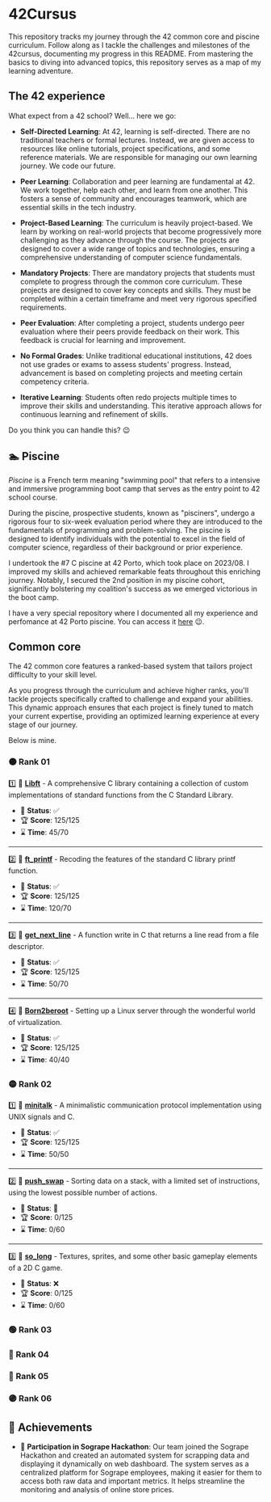 # 42Cursus

This repository tracks my journey through the 42 common core and piscine curriculum. Follow along as I tackle the challenges and milestones of the 42cursus, documenting my progress in this README. From mastering the basics to diving into advanced topics, this repository serves as a map of my learning adventure.

## The 42 experience

What expect from a 42 school? Well... here we go:

- **Self-Directed Learning**: At 42, learning is self-directed. There are no traditional teachers or formal lectures. Instead, we are given access to resources like online tutorials, project specifications, and some reference materials. We are responsible for managing our own learning journey. We code our future.

- **Peer Learning**: Collaboration and peer learning are fundamental at 42. We work together, help each other, and learn from one another. This fosters a sense of community and encourages teamwork, which are essential skills in the tech industry.

- **Project-Based Learning**: The curriculum is heavily project-based. We learn by working on real-world projects that become progressively more challenging as they advance through the course. The projects are designed to cover a wide range of topics and technologies, ensuring a comprehensive understanding of computer science fundamentals.

- **Mandatory Projects**: There are mandatory projects that students must complete to progress through the common core curriculum. These projects are designed to cover key concepts and skills. They must be completed within a certain timeframe and meet very rigorous specified requirements.

- **Peer Evaluation**: After completing a project, students undergo peer evaluation where their peers provide feedback on their work. This feedback is crucial for learning and improvement.

- **No Formal Grades**: Unlike traditional educational institutions, 42 does not use grades or exams to assess students' progress. Instead, advancement is based on completing projects and meeting certain competency criteria.

- **Iterative Learning**: Students often redo projects multiple times to improve their skills and understanding. This iterative approach allows for continuous learning and refinement of skills.

Do you think you can handle this? 😉

## 🏊 Piscine

_Piscine_ is a French term meaning "swimming pool" that refers to a intensive and immersive programming boot camp that serves as the entry point to 42 school course.

During the piscine, prospective students, known as "pisciners", undergo a rigorous four to six-week evaluation period where they are introduced to the fundamentals of programming and problem-solving. The piscine is designed to identify individuals with the potential to excel in the field of computer science, regardless of their background or prior experience.

I undertook the #7 C piscine at 42 Porto, which took place on 2023/08. I improved my skills and achieved remarkable feats throughout this enriching journey. Notably, I secured the 2nd position in my piscine cohort, significantly bolstering my coalition's success as we emerged victorious in the boot camp.

I have a very special repository where I documented all my experience and perfomance at 42 Porto piscine. You can access it [here](https://github.com/adryeeel/42Piscine) 😉.

## Common core

The 42 common core features a ranked-based system that tailors project difficulty to your skill level.

As you progress through the curriculum and achieve higher ranks, you'll tackle projects specifically crafted to challenge and expand your abilities. This dynamic approach ensures that each project is finely tuned to match your current expertise, providing an optimized learning experience at every stage of our journey.

Below is mine.

### 🟠 Rank 01

1️⃣ 🌟 **[Libft](https://github.com/adryeeel/libft)** - A comprehensive C library containing a collection of custom implementations of standard functions from the C Standard Library.

- 🚀 **Status**: ✅
- 🏆 **Score**: 125/125
- ⌛ **Time**: 45/70

---

2️⃣ 🌟 **[ft_printf](https://github.com/adryeeel/ft_printf)** - Recoding the features of the standard C library printf function.

- 🚀 **Status**: ✅
- 🏆 **Score**: 125/125
- ⌛ **Time**: 120/70

---

3️⃣ 🌟 **[get_next_line](https://github.com/adryeeel/get_next_line)** - A function write in C that returns a line read from a file descriptor.

- 🚀 **Status**: ✅
- 🏆 **Score**: 125/125
- ⌛ **Time**: 50/70

---

4️⃣ 🌟 **[Born2beroot](https://github.com/adryeeel/born2beroot)** - Setting up a Linux server through the wonderful world of virtualization.

- 🚀 **Status**: ✅
- 🏆 **Score**: 125/125
- ⌛ **Time**: 40/40

### 🟡 Rank 02

1️⃣ 🌟 **[minitalk](https://github.com/adryeeel/minitalk)** - A minimalistic communication protocol implementation using UNIX signals and C.

- 🚀 **Status**: ✅
- 🏆 **Score**: 125/125
- ⌛ **Time**: 50/50

---

2️⃣ 🌟 **[push_swap](https://github.com/adryeeel/push_swap)** - Sorting data on a stack, with a limited set of instructions, using the lowest possible number of actions.

- 🚀 **Status**: 🚧
- 🏆 **Score**: 0/125
- ⌛ **Time**: 0/60

---

3️⃣ 🌟 **[so_long](https://github.com/adryeeel/so_long)** - Textures, sprites,
and some other basic gameplay elements of a 2D C game.

- 🚀 **Status**: ❌
- 🏆 **Score**: 0/125
- ⌛ **Time**: 0/60

### 🟢 Rank 03

### 🔵 Rank 04

### 🔴 Rank 05

### 🟣 Rank 06

## 🏅 Achievements

- 🍇 **Participation in Sogrape Hackathon**: Our team joined the Sogrape Hackathon and created an automated system for scrapping data and displaying it dynamically on web dashboard. The system serves as a centralized platform for Sogrape employees, making it easier for them to access both raw data and important metrics. It helps streamline the monitoring and analysis of online store prices.
